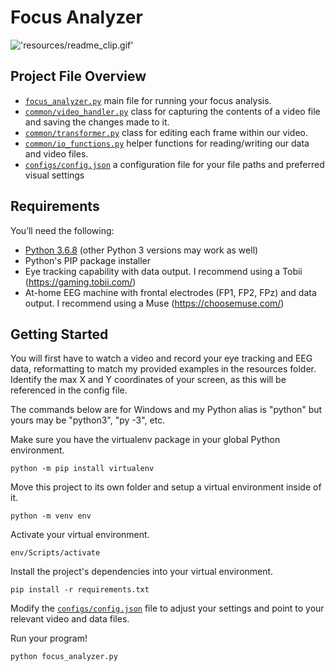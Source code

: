 # Focus Analyzer

!['resources/readme_clip.gif'](resources/readme_clip.gif)

## Project File Overview

- [`focus_analyzer.py`](focus_analyzer.py) main file for running your focus analysis.
- [`common/video_handler.py`](common/video_handler.py) class for capturing the contents of a video file and saving the changes made to it.
- [`common/transformer.py`](common/transformer.py) class for editing each frame within our video.
- [`common/io_functions.py`](common/io_functions.py) helper functions for reading/writing our data and video files.
- [`configs/config.json`](configs/config.json) a configuration file for your file paths and preferred visual settings

## Requirements

You’ll need the following:

- [Python 3.6.8](https://www.python.org/downloads/release/python-368/) (other Python 3 versions may work as well)
- Python's PIP package installer
- Eye tracking capability with data output. I recommend using a Tobii (https://gaming.tobii.com/)
- At-home EEG machine with frontal electrodes (FP1, FP2, FPz) and data output. I recommend using a Muse (https://choosemuse.com/)

## Getting Started

You will first have to watch a video and record your eye tracking and EEG data, reformatting to match my provided examples in the resources folder. Identify the max X and Y coordinates of your screen, as this will be referenced in the config file.

The commands below are for Windows and my Python alias is "python" but yours may be "python3", "py -3", etc.

Make sure you have the virtualenv package in your global Python environment.

```
python -m pip install virtualenv
```

Move this project to its own folder and setup a virtual environment inside of it.

```
python -m venv env
```

Activate your virtual environment.

```
env/Scripts/activate
```

Install the project's dependencies into your virtual environment.

```
pip install -r requirements.txt
```

Modify the [`configs/config.json`](configs/config.json) file to adjust your settings and point to your relevant video and data files.

Run your program!

```
python focus_analyzer.py
```


